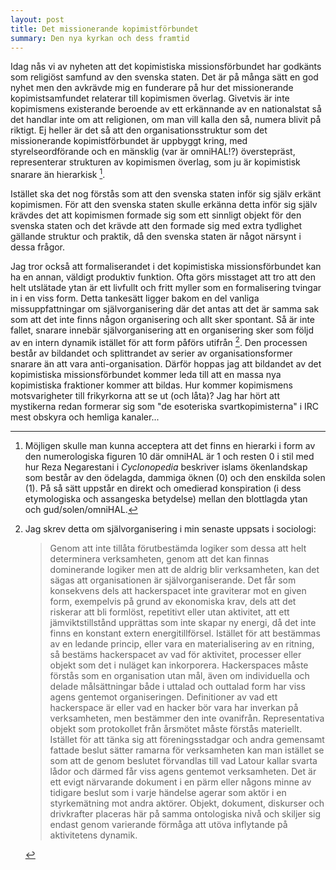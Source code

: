 ```yaml
---
layout: post
title: Det missionerande kopimistförbundet
summary: Den nya kyrkan och dess framtid
---
```


Idag nås vi av nyheten att det kopimistiska missionsförbundet har godkänts som religiöst samfund av den svenska staten. Det är på många sätt en god nyhet men den avkrävde mig en funderare på hur det missionerande kopimistsamfundet relaterar till kopimismen överlag. Givetvis är inte kopimismens existerande beroende av ett erkännande av en nationalstat så det handlar inte om att religionen, om man vill kalla den så, numera blivit på riktigt. Ej heller är det så att den organisationsstruktur som det missionerande kopimistförbundet är uppbyggt kring, med styrelseordförande och en mänsklig (var är omniHAL!?) överstepräst, representerar strukturen av kopimismen överlag, som ju är kopimistisk snarare än hierarkisk [^hierarki].

Istället ska det nog förstås som att den svenska staten inför sig själv erkänt kopimismen. För att den svenska staten skulle erkänna detta inför sig själv krävdes det att kopimismen formade sig som ett sinnligt objekt för den svenska staten och det krävde att den formade sig med extra tydlighet gällande struktur och praktik, då den svenska staten är något närsynt i dessa frågor.

Jag tror också att formaliserandet i det kopimistiska missionsförbundet kan ha en annan, väldigt produktiv funktion. Ofta görs misstaget att tro att den helt utslätade ytan är ett livfullt och fritt myller som en formalisering tvingar in i en viss form. Detta tankesätt ligger bakom en del vanliga missuppfattningar om självorganisering där det antas att det är samma sak som att det inte finns någon organisering och allt sker spontant. Så är inte fallet, snarare innebär självorganisering att en organisering sker som följd av en intern dynamik istället för att form påförs utifrån [^hackerspaces]. Den processen består av bildandet och splittrandet av serier av organisationsformer snarare än att vara anti-organisation. Därför hoppas jag att bildandet av det kopimistiska missionsförbundet kommer leda till att en massa nya kopimistiska fraktioner kommer att bildas. Hur kommer kopimismens motsvarigheter till frikyrkorna att se ut (och låta)? Jag har hört att mystikerna redan formerar sig som "de esoteriska svartkopimisterna" i IRC mest obskyra och hemliga kanaler...

[^hierarki]: Möjligen skulle man kunna acceptera att det finns en hierarki i form av den numerologiska figuren 10 där omniHAL är 1 och resten 0 i stil med hur Reza Negarestani i *Cyclonopedia* beskriver islams ökenlandskap som består av den ödelagda, dammiga öknen (0) och den enskilda solen (1). På så sätt uppstår en direkt och omedierad konspiration (i dess etymologiska och assangeska betydelse) mellan den blottlagda ytan och gud/solen/omniHAL.

[^hackerspaces]:
    Jag skrev detta om självorganisering i min senaste uppsats i sociologi:

    > Genom att inte tillåta förutbestämda logiker som dessa att helt determinera verksamheten, genom att det kan finnas dominerande logiker men att de aldrig blir verksamheten, kan det sägas att  organisationen är självorganiserande. Det får som konsekvens dels att hackerspacet inte graviterar mot en given form, exempelvis på grund av ekonomiska krav, dels att det riskerar att bli formlöst, repetitivt eller utan aktivitet, att ett jämviktstillstånd upprättas som inte skapar ny energi, då det inte finns en konstant extern energitillförsel. Istället för att bestämmas av en ledande princip, eller vara en materialisering av en ritning, så bestäms hackerspacet av vad för aktivitet, processer eller objekt som det i nuläget kan inkorporera.
    > Hackerspaces måste förstås som en organisation utan mål, även om individuella och delade målsättningar både i uttalad och outtalad form har viss agens gentemot organiseringen. Definitioner av vad ett hackerspace är eller vad en hacker bör vara har inverkan på verksamheten, men bestämmer den inte ovanifrån. Representativa objekt som protokollet från årsmötet måste förstås materiellt. Istället för att tänka sig att föreningsstadgar och andra gemensamt fattade beslut sätter ramarna för verksamheten kan man istället se som att de genom beslutet förvandlas till vad Latour kallar svarta lådor och därmed får viss agens gentemot verksamheten. Det är ett evigt närvarande dokument i en pärm eller någons minne av tidigare beslut som i varje händelse agerar som aktör i en styrkemätning mot andra aktörer. Objekt, dokument, diskurser och drivkrafter placeras här på samma ontologiska nivå och skiljer sig endast genom varierande förmåga att utöva inflytande på aktivitetens dynamik.


